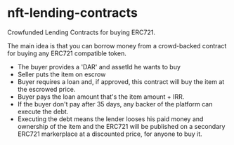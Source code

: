 # nft-lending-contracts

Crowfunded Lending Contracts for buying ERC721. 

The main idea is that you can borrow money from a crowd-backed contract for buying any ERC721 compatible token. 

- The buyer provides a 'DAR' and assetId he wants to buy 
- Seller puts the item on escrow
- Buyer requires a loan and, if approved, this contract will buy the item at the escrowed price.
- Buyer pays the loan amount that's the item amount + IRR. 
- If the buyer don't pay after 35 days, any backer of the platform can execute the debt.
- Executing the debt means the lender looses his paid money and ownership of the item and the ERC721 will be published on a secondary ERC721 markerplace at a discounted price, for anyone to buy it.

